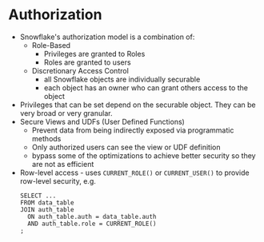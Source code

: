 # Authorization #

* Snowflake's authorization model is a combination of:
  * Role-Based
    * Privileges are granted to Roles
    * Roles are granted to users
  * Discretionary Access Control
    * all Snowflake objects are individually securable
    * each object has an owner who can grant others access to the object
* Privileges that can be set depend on the securable object. They can be very broad or very granular.
* Secure Views and UDFs (User Defined Functions)
  * Prevent data from being indirectly exposed via programmatic methods
  * Only authorized users can see the view or UDF definition
  * bypass some of the optimizations to achieve better security so they are not as efficient
* Row-level access - uses `CURRENT_ROLE()` or `CURRENT_USER()` to provide row-level security, e.g.
  ```iso92-sql
  SELECT ...
  FROM data_table
  JOIN auth_table
    ON auth_table.auth = data_table.auth
    AND auth_table.role = CURRENT_ROLE()
  ;
  ```

